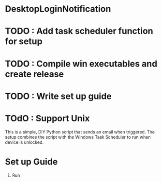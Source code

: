 # DesktopLoginNotification

# TODO : Add task scheduler function for setup
# TODO : Compile win executables and create release
# TODO : Write set up guide
# TOdO : Support Unix

This is a simple, DIY Python script that sends an email when triggered. 
The setup combines the script with the Windows Task Scheduler to run when device is unlocked.

# Set up Guide
1. Run


